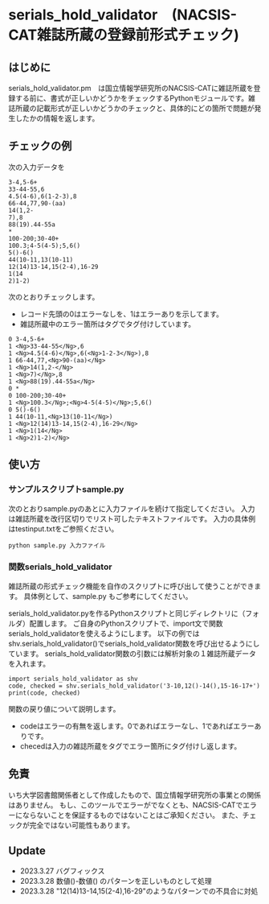 # serials_hold_validator　(NACSIS-CAT雑誌所蔵の登録前形式チェック)

## はじめに
serials_hold_validator.pm　は国立情報学研究所のNACSIS-CATに雑誌所蔵を登録する前に、書式が正しいかどうかをチェックするPythonモジュールです。雑誌所蔵の記載形式が正しいかどうかのチェックと、具体的にどの箇所で問題が発生したかの情報を返します。

## チェックの例
次の入力データを
```
3-4,5-6+
33-44-55,6
4.5(4-6),6(1-2-3),8
66-44,77,90-(aa)
14(1,2-
7),8
88(19).44-55a
*
100-200;30-40+
100.3;4-5(4-5);5,6()
5()-6()
44(10-11,13(10-11)
12(14)13-14,15(2-4),16-29
1(14
2)1-2)
```
次のとおりチェックします。
- レコード先頭の0はエラーなしを、1はエラーありを示してます。
- 雑誌所蔵中のエラー箇所は<Ng>タグでタグ付けしています。
```
0 3-4,5-6+
1 <Ng>33-44-55</Ng>,6
1 <Ng>4.5(4-6)</Ng>,6(<Ng>1-2-3</Ng>),8
1 66-44,77,<Ng>90-(aa)</Ng>
1 <Ng>14(1,2-</Ng>
1 <Ng>7)</Ng>,8
1 <Ng>88(19).44-55a</Ng>
0 *
0 100-200;30-40+
1 <Ng>100.3</Ng>;<Ng>4-5(4-5)</Ng>;5,6()
0 5()-6()
1 44(10-11,<Ng>13(10-11</Ng>)
1 <Ng>12(14)13-14,15(2-4),16-29</Ng>
1 <Ng>1(14</Ng>
1 <Ng>2)1-2)</Ng>
```

## 使い方
### サンプルスクリプトsample.py
次のとおりsample.pyのあとに入力ファイルを続けて指定してください。
入力は雑誌所蔵を改行区切りでリスト可したテキストファイルです。
入力の具体例はtestinput.txtをご参照ください。
```
python sample.py 入力ファイル
```
### 関数serials_hold_validator
雑誌所蔵の形式チェック機能を自作のスクリプトに呼び出して使うことができます。
具体例として、sample.py もご参考にしてください。

serials_hold_validator.pyを作るPythonスクリプトと同じディレクトリに（フォルダ）配置します。
ご自身のPythonスクリプトで、import文で関数serials_hold_validatorを使えるようにします。
以下の例ではshv.serials_hold_validator()でserials_hold_validator関数を呼び出せるようにしています。
serials_hold_validator関数の引数には解析対象の１雑誌所蔵データを入れます。
```
import serials_hold_validator as shv
code, checked = shv.serials_hold_validator('3-10,12()-14(),15-16-17+')
print(code, checked)
```
関数の戻り値について説明します。
- codeはエラーの有無を返します。0であればエラーなし、1であればエラーありです。
- checedは入力の雑誌所蔵を<Ng>タグでエラー箇所にタグ付けし返します。

## 免責
いち大学図書館関係者として作成したもので、国立情報学研究所の事業との関係はありません。
もし、このツールでエラーがでなくとも、NACSIS-CATでエラーにならないことを保証するものではないことはご承知ください。
また、チェックが完全ではない可能性もあります。

## Update
- 2023.3.27 バグフィックス
- 2023.3.28 数値()-数値() のパターンを正しいものとして処理
- 2023.3.28 "12(14)13-14,15(2-4),16-29"のようなパターンでの不具合に対処
